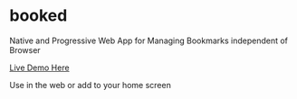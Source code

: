# booked
Native and Progressive Web App for Managing Bookmarks independent of Browser

[Live Demo Here](https://booked.byteword.net)

Use in the web or add to your home screen
